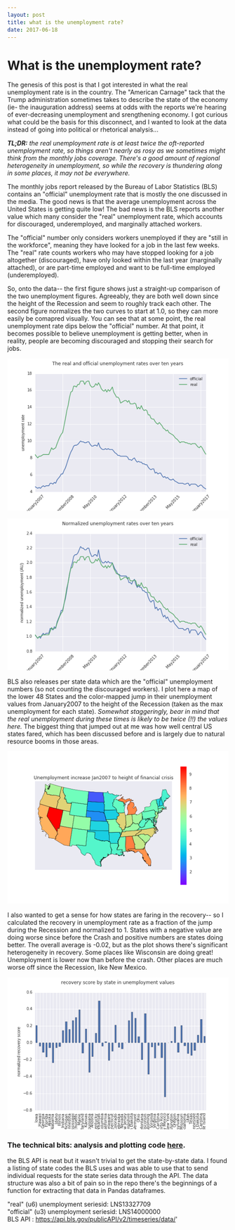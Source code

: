 ```yaml
---
layout: post
title: what is the unemployment rate?
date: 2017-06-18
---
```


# What is the unemployment rate?

The genesis of this post is that I got interested in what the real unemployment rate is in the country.  The "American Carnage" tack that the Trump administration sometimes takes to describe the state of the economy (ie- the inauguration address) seems at odds with the reports we're hearing of ever-decreasing unemployment and srengthening economy.  I got curious what could be the basis for this disconnect, and I wanted to look at the data instead of going into political or rhetorical analysis...

***TL;DR:*** *the real unemployment rate is at least twice the oft-reported unemployment rate, so things aren't nearly as rosy as we sometimes might think from the monthly jobs coverage.  There's a good amount of regional heterogeneity in unemployment, so while the recovery is thundering along in some places, it may not be everywhere.*

The monthly jobs report released by the Bureau of Labor Statistics (BLS) contains an "official" unemployment rate that is mostly the one discussed in the media.  The good news is that the average unemployment across the United States is getting quite low!  The bad news is the BLS reports another value which many consider the "real" unemployment rate, which accounts for discouraged, underemployed, and marginally attached workers.  

The "official" number only considers workers unemployed if they are "still in the workforce", meaning they have looked for a job in the last few weeks.  The "real" rate counts workers who may have stopped looking for a job altogether (discouraged), have only looked within the last year (marginally attached), or are part-time employed and want to be full-time employed (underemployed).

So, onto the data-- the first figure shows just a straight-up comparison of the two unemployment figures.  Agreeably, they are both well down since the height of the Recession and seem to roughly track each other.  The second figure normalizes the two curves to start at 1.0, so they can more easily be comapred visually.  You can see that at some point, the real unemployment rate dips below the "official" number.  At that point, it becomes possible to believe unemployment is getting better, when in reality, people are becoming discouraged and stopping their search for jobs.

![figure 1]( https://raw.githubusercontent.com/ajtrexler/rando/master/unemploy_fig1.png )

![figure 2]( https://raw.githubusercontent.com/ajtrexler/rando/master/unemploy_fig2.png )

BLS also releases per state data which are the "official" unemployment numbers (so not counting the discouraged workers).  I plot here a map of the lower 48 States and the color-mapped jump in their unemployment values from January2007 to the height of the Recession (taken as the max unemployment for each state).  *Somewhat staggeringly, bear in mind that the real unemployment during these times is likely to be twice (!!) the values here.*  The biggest thing that jumped out at me was how well central US states fared, which has been discussed before and is largely due to natural resource booms in those areas.

![figure 3]( https://raw.githubusercontent.com/ajtrexler/rando/master/unemploy_fig3.png )

I also wanted to get a sense for how states are faring in the recovery-- so I calculated the recovery in unemployment rate as a fraction of the jump during the Recession and normalized to 1.  States with a negative value are doing worse since before the Crash and positive numbers are states doing better.  The overall average is -0.02, but as the plot shows there's significant heterogeneity in recovery.  Some places like Wisconsin are doing great!  Unemployment is lower now than before the crash. Other places are much worse off since the Recession, like New Mexico.

![figure 4]( https://raw.githubusercontent.com/ajtrexler/rando/master/unemploy_fig4.png )



### The technical bits: analysis and plotting code [here](https://github.com/ajtrexler/rando/blob/master/bls_unemployment.py).  
the BLS API is neat but it wasn't trivial to get the state-by-state data.  I found a listing of state codes the BLS uses and was able to use that to send individual requests for the state series data through the API.  The data structure was also a bit of pain so in the repo there's the beginnings of a function for extracting that data in Pandas dataframes.

"real" (u6) unemployment seriesid: LNS13327709  
"official" (u3) unemployment seriesid: LNS14000000  
BLS API :  https://api.bls.gov/publicAPI/v2/timeseries/data/'




